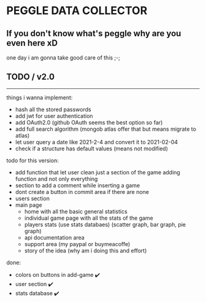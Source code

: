 # PEGGLE DATA COLLECTOR

## If you don't know what's peggle why are you even here xD

one day i am gonna take good care of this ;-;

## TODO / v2.0

---

things i wanna implement:

- hash all the stored passwords
- add jwt for user authentication
- add OAuth2.0 (github OAuth seems the best option so far)
- add full search algorithm (mongob atlas offer that but means migrate to atlas)
- let user query a date like 2021-2-4 and convert it to 2021-02-04
- check if a structure has default values (means not modified)

todo for this version:

- add function that let user clean just a section of the game adding function and not only everything
- section to add a comment while inserting a game
- dont create a button in commit area if there are none
- users section
- main page
  - home with all the basic general statistics
  - individual game page with all the stats of the game
  - players stats (use stats databaes) (scatter graph, bar graph, pie graph)
  - api documentation area
  - support area (my paypal or buymeacoffe)
  - story of the idea (why am i doing this and effort)

done:

- colors on buttons in add-game ✔️
- user section ✔️
- stats database ✔️
